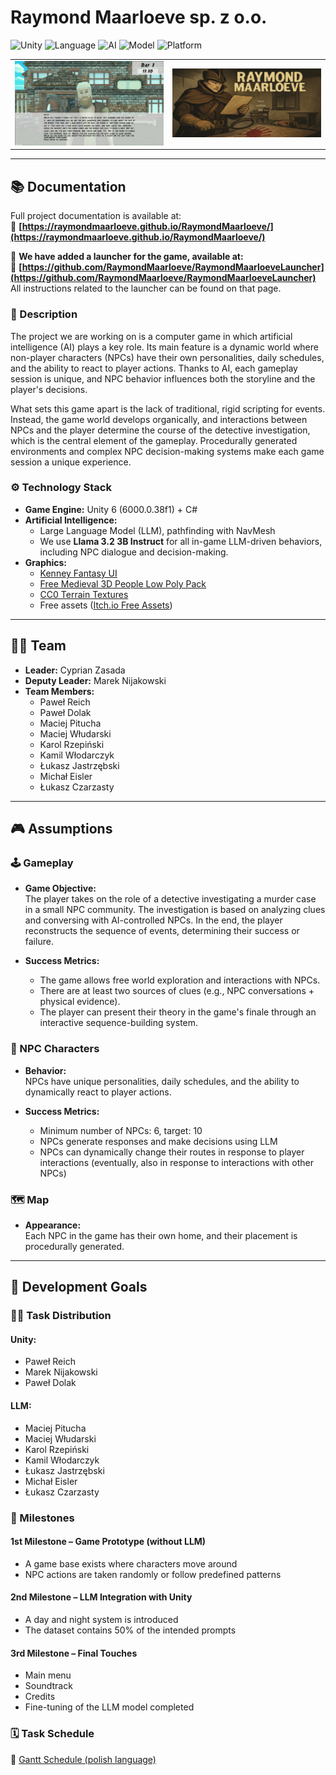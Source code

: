 # Raymond Maarloeve sp. z o.o.

![Unity](https://img.shields.io/badge/Engine-Unity%206-3c3c3c?logo=unity)
![Language](https://img.shields.io/badge/Language-C%23%20%7C%20Python-blue?logo=csharp&logoColor=white)
![AI](https://img.shields.io/badge/AI-LLM--powered-brightgreen)
![Model](https://img.shields.io/badge/LLM-Llama%203.2%203B%20Instruct-blueviolet)
![Platform](https://img.shields.io/badge/Platform-Windows%20%7C%20Linux-lightgrey?logo=windows&logoColor=white&labelColor=gray&style=flat)




<table>
<tr>
<td>
<img src="Documents/Screenshots/Conversation.jpg" alt="Screenshot" width="600"/>
</td>
<td>
<img src="Documents/Screenshots/LoadingScreen.jpg" alt="Screenshot" width="600"/>
</td>
</tr>
</table>

---

## 📚 Documentation
Full project documentation is available at:  
🔗 **[https://raymondmaarloeve.github.io/RaymondMaarloeve/](https://raymondmaarloeve.github.io/RaymondMaarloeve/)**  

🔻 **We have added a launcher for the game, available at:**  
🔗 **[https://github.com/RaymondMaarloeve/RaymondMaarloeveLauncher](https://github.com/RaymondMaarloeve/RaymondMaarloeveLauncher)**  
All instructions related to the launcher can be found on that page.


### 📄 Description
The project we are working on is a computer game in which artificial intelligence (AI) plays a key role. Its main feature is a dynamic world where non-player characters (NPCs) have their own personalities, daily schedules, and the ability to react to player actions. Thanks to AI, each gameplay session is unique, and NPC behavior influences both the storyline and the player's decisions.

What sets this game apart is the lack of traditional, rigid scripting for events. Instead, the game world develops organically, and interactions between NPCs and the player determine the course of the detective investigation, which is the central element of the gameplay. Procedurally generated environments and complex NPC decision-making systems make each game session a unique experience.

### ⚙️ Technology Stack
- **Game Engine:** Unity 6 (6000.0.38f1) + C#
- **Artificial Intelligence:**  
  - Large Language Model (LLM), pathfinding with NavMesh  
  - We use **Llama 3.2 3B Instruct** for all in-game LLM-driven behaviors, including NPC dialogue and decision-making.
- **Graphics:**  
  - [Kenney Fantasy UI](https://kenney.nl/assets/fantasy-ui-borders)  
  - [Free Medieval 3D People Low Poly Pack](https://free-game-assets.itch.io/free-medieval-3d-people-low-poly-pack)  
  - [CC0 Terrain Textures](https://opengameart.org/content/cc0-terrain-textures)  
  - Free assets ([Itch.io Free Assets](https://itch.io/game-assets/free/tag-isometric))

---

## 🧑‍💻 Team

- **Leader:** Cyprian Zasada  
- **Deputy Leader:** Marek Nijakowski  
- **Team Members:**  
  - Paweł Reich  
  - Paweł Dolak  
  - Maciej Pitucha  
  - Maciej Włudarski  
  - Karol Rzepiński  
  - Kamil Włodarczyk  
  - Łukasz Jastrzębski  
  - Michał Eisler  
  - Łukasz Czarzasty  

---

## 🎮 Assumptions

### 🕹️ Gameplay

- **Game Objective:**  
  The player takes on the role of a detective investigating a murder case in a small NPC community. The investigation is based on analyzing clues and conversing with AI-controlled NPCs. In the end, the player reconstructs the sequence of events, determining their success or failure.

- **Success Metrics:**  
  - The game allows free world exploration and interactions with NPCs.  
  - There are at least two sources of clues (e.g., NPC conversations + physical evidence).  
  - The player can present their theory in the game's finale through an interactive sequence-building system.

### 🧍 NPC Characters

- **Behavior:**  
  NPCs have unique personalities, daily schedules, and the ability to dynamically react to player actions.

- **Success Metrics:**  
  - Minimum number of NPCs: 6, target: 10  
  - NPCs generate responses and make decisions using LLM  
  - NPCs can dynamically change their routes in response to player interactions (eventually, also in response to interactions with other NPCs)

### 🗺️ Map

- **Appearance:**  
  Each NPC in the game has their own home, and their placement is procedurally generated.

---

## 🎯 Development Goals

### 👨‍🔧 Task Distribution

#### Unity:
- Paweł Reich  
- Marek Nijakowski  
- Paweł Dolak

#### LLM:
- Maciej Pitucha  
- Maciej Włudarski  
- Karol Rzepiński  
- Kamil Włodarczyk  
- Łukasz Jastrzębski  
- Michał Eisler  
- Łukasz Czarzasty

### 📍 Milestones

#### 1st Milestone – Game Prototype (without LLM)
- A game base exists where characters move around  
- NPC actions are taken randomly or follow predefined patterns

#### 2nd Milestone – LLM Integration with Unity
- A day and night system is introduced  
- The dataset contains 50% of the intended prompts

#### 3rd Milestone – Final Touches
- Main menu  
- Soundtrack  
- Credits  
- Fine-tuning of the LLM model completed

### 🗓️ Task Schedule
📌 [Gantt Schedule (polish language)](https://docs.google.com/spreadsheets/d/1uFGMCmiO6wAubyI_MKR1ynXz4QdD-30tejBS1lcy7w8/edit?usp=sharing)

